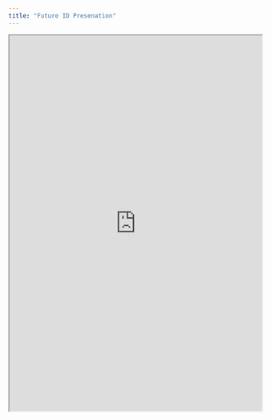 ```yaml
---
title: "Future ID Presenation"
---
```




<iframe height="750" width="100%" src="https://ewelton.github.io/ktest/wiki.html#Future%20ID%20Presenation"></iframe>
